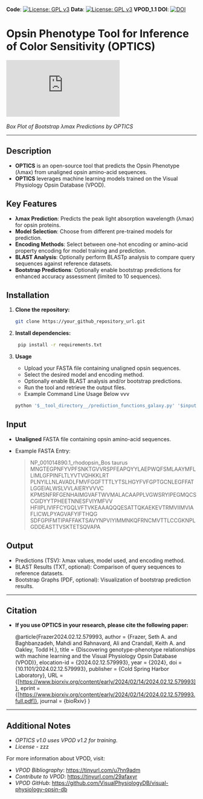 **Code**: [![License: GPL v3](https://img.shields.io/badge/License-GPLv3-blue.svg)](https://www.gnu.org/licenses/gpl-3.0) **Data**: [![License: GPL v3](https://img.shields.io/badge/License-GPLv3-blue.svg)](https://www.gnu.org/licenses/gpl-3.0) **VPOD_1.1 DOI**: [![DOI](https://zenodo.org/badge/DOI/10.5281/zenodo.12213246.svg)](https://doi.org/10.5281/zenodo.12213246)


# Opsin Phenotype Tool for Inference of Color Sensitivity (OPTICS) 

![](https://github.com/VisualPhysiologyDB/optics/blob/main/examples/optics_on_msp_test_of_optics_2024-09-19_19-48-49/msp_bs_viz.pdf?raw=True)

  _Box Plot of Bootstrap λmax Predictions by OPTICS_

---
## Description

- **OPTICS** is an open-source tool that predicts the Opsin Phenotype (λmax) from unaligned opsin amino-acid sequences. 
- **OPTICS** leverages machine learning models trained on the Visual Physiology Opsin Database (VPOD).

## Key Features

- **λmax Prediction**: Predicts the peak light absorption wavelength (λmax) for opsin proteins.
- **Model Selection**: Choose from different pre-trained models for prediction.
- **Encoding Methods**: Select between one-hot encoding or amino-acid property encoding for model training and prediction.
- **BLAST Analysis**: Optionally perform BLASTp analysis to compare query sequences against reference datasets.
- **Bootstrap Predictions**: Optionally enable bootstrap predictions for enhanced accuracy assessment (limited to 10 sequences).

## Installation

1. **Clone the repository:**
   ```bash
   git clone https://your_github_repository_url.git

2. **Install dependencies:**
   ```bash
    pip install -r requirements.txt 

3. **Usage**

    - Upload your FASTA file containing unaligned opsin sequences.
    - Select the desired model and encoding method.
    - Optionally enable BLAST analysis and/or bootstrap predictions.
    - Run the tool and retrieve the output files.
    - Example Command Line Usage Below vvv

    ```bash
    python '$__tool_directory__/prediction_functions_galaxy.py' '$input' '$output' '$blast_report' '$boot_strap_file' -m '$model' -b '$blast_checkbox' -r '$ref_sequence' -f '$ref_seq_file' -s '$boot_strap' -e '$encode_method' 

## Input

- **Unaligned** FASTA file containing opsin amino-acid sequences.
- Example FASTA Entry:

    >NP_001014890.1_rhodopsin_Bos taurus 
    MNGTEGPNFYVPFSNKTGVVRSPFEAPQYYLAEPWQFSMLAAYMFLLIMLGFPINFLTLYVTVQHKKLRT 
    PLNYILLNLAVADLFMVFGGFTTTLYTSLHGYFVFGPTGCNLEGFFATLGGEIALWSLVVLAIERYVVVC 
    KPMSNFRFGENHAIMGVAFTWVMALACAAPPLVGWSRYIPEGMQCSCGIDYYTPHEETNNESFVIYMFVV 
    HFIIPLIVIFFCYGQLVFTVKEAAAQQQESATTQKAEKEVTRMVIIMVIAFLICWLPYAGVAFYIFTHQG 
    SDFGPIFMTIPAFFAKTSAVYNPVIYIMMNKQFRNCMVTTLCCGKNPLGDDEASTTVSKTETSQVAPA   
 
## Output

- Predictions (TSV): λmax values, model used, and encoding method.
- BLAST Results (TXT, optional): Comparison of query sequences to reference datasets.
- Bootstrap Graphs (PDF, optional): Visualization of bootstrap prediction results.

---
## Citation

- **If you use OPTICS in your research, please cite the following paper:**

    @article{Frazer2024.02.12.579993,
    author = {Frazer, Seth A. and Baghbanzadeh, Mahdi and Rahnavard, Ali and Crandall, Keith A. and Oakley, Todd H.},
    title = {Discovering genotype-phenotype relationships with machine learning and the Visual Physiology Opsin Database (VPOD)},
    elocation-id = {2024.02.12.579993},
    year = {2024},
    doi = {10.1101/2024.02.12.579993},
    publisher = {Cold Spring Harbor Laboratory},
    URL = {[https://www.biorxiv.org/content/early/2024/02/14/2024.02.12.579993]},
    eprint = {[https://www.biorxiv.org/content/early/2024/02/14/2024.02.12.579993.full.pdf]},
    journal = {bioRxiv}
    }
  
---
## Additional Notes

- *OPTICS v1.0 uses VPOD v1.2 for training.*
- *License* - zzz

For more information about VPOD, visit:
- *VPOD Bibliography*: https://tinyurl.com/u7hn9adm
- *Contribute to VPOD*: https://tinyurl.com/29afaxyr
- *VPOD GitHub*: https://github.com/VisualPhysiologyDB/visual-physiology-opsin-db
